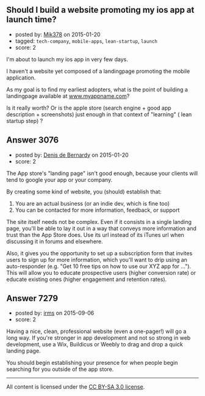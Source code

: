 ## Should I build a website promoting my ios app at launch time?

- posted by: [Mik378](https://stackexchange.com/users/961739/mik378) on 2015-01-20
- tagged: `tech-company`, `mobile-apps`, `lean-startup`, `launch`
- score: 2

I'm about to launch my ios app in very few days. 

I haven't a website yet composed of a landingpage promoting the mobile application.

As my goal is to find my earliest adopters, what is the point of building a landingpage available at www.myappname.com?

Is it really worth? Or is the apple store (search engine + good app description + screenshots) just enough in that context of "learning" ( lean startup step) ?


## Answer 3076

- posted by: [Denis de Bernardy](https://stackexchange.com/users/182468/denis-de-bernardy) on 2015-01-20
- score: 2

The App store's "landing page" isn't good enough, because your clients will tend to google your app or your company.

By creating some kind of website, you (should) establish that:

1. You are an actual business (or an indie dev, which is fine too)
2. You can be contacted for more information, feedback, or support

The site itself needs not be complex. Even if it consists in a single landing page, you'll be able to lay it out in a way that conveys more information and trust than the App Store does. Use its url instead of its iTunes url when discussing it in forums and elsewhere.

Also, it gives you the opportunity to set up a subscription form that invites users to sign up for more information, which you'll want to drip using an auto-responder (e.g. "Get 10 free tips on how to use our XYZ app for ..."). This will allow you to educate prospective users (higher conversion rate) or educate existing ones (higher engagement and retention rates).


## Answer 7279

- posted by: [irms](https://stackexchange.com/users/49306/irms) on 2015-09-06
- score: 2

Having a nice, clean, professional website (even a one-pager!) will go a long way. If you're stronger in app development and not so strong in web development, use a Wix, Buildicus or Weebly to drag and drop a quick landing page.

You should begin establishing your presence for when people begin searching for you outside of the app store.



---

All content is licensed under the [CC BY-SA 3.0 license](https://creativecommons.org/licenses/by-sa/3.0/).
